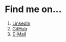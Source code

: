 # Find me on...

1. [LinkedIn](https://linkedin.com/in/shubhamchowdhary)
2. [GitHub](https://github.com/codeViser)
3. [E-Mail](mailto:shubham.note3@gmail.com)
